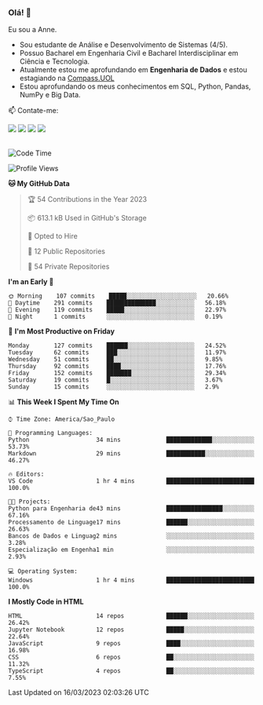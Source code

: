 ### Olá! 👋
Eu sou a Anne. 
- Sou estudante de Análise e Desenvolvimento de Sistemas (4/5).
- Possuo Bacharel em Engenharia Civil e Bacharel Interdisciplinar em Ciência e Tecnologia.
- Atualmente estou me aprofundando em **Engenharia de Dados** e estou estagiando na [Compass.UOL](https://compass.uol/pt/home/) 
- Estou aprofundando os meus conhecimentos em SQL, Python, Pandas, NumPy e Big Data.

📫 Contate-me: 

<div>
<a href="https://www.instagram.com/annekarolinefc/" target="_blank"><img src="https://img.shields.io/badge/-Instagram-%23E4405F?style=for-the-badge&logo=instagram&logoColor=white" target="_blank"></a> 
<a href = "mailto:annekarolinefc@gmail.com"><img src="https://img.shields.io/badge/-Gmail-%23333?style=for-the-badge&logo=gmail&logoColor=white" target="_blank"></a>
<a href="https://www.linkedin.com/in/devannekarolinefc/" target="_blank"><img src="https://img.shields.io/badge/-LinkedIn-%230077B5?style=for-the-badge&logo=linkedin&logoColor=white" target="_blank"></a> 
<a href="https://api.whatsapp.com/send?phone=5533991375118&text=Ol%C3%A1%20Anne!%20" target="_blank"><img src="https://img.shields.io/badge/WhatsApp-25D366?style=for-the-badge&logo=whatsapp&logoColor=white" target="_blank"></a>
</div>

  
<!--
  <img align="center" alt="Anne-An" height="30" width="40" src="https://github.com/devicons/devicon/blob/master/icons/angularjs/angularjs-original.svg">
-->

</br>

<!--START_SECTION:waka-->
![Code Time](http://img.shields.io/badge/Code%20Time-140%20hrs%2044%20mins-blue)

![Profile Views](http://img.shields.io/badge/Profile%20Views-2-blue)

**🐱 My GitHub Data** 

> 🏆 54 Contributions in the Year 2023
 > 
> 📦 613.1 kB Used in GitHub's Storage 
 > 
> 💼 Opted to Hire
 > 
> 📜 12 Public Repositories 
 > 
> 🔑 54 Private Repositories  
 > 
**I'm an Early 🐤** 

```text
🌞 Morning    107 commits    █████░░░░░░░░░░░░░░░░░░░░   20.66% 
🌇 Daytime    291 commits    ██████████████░░░░░░░░░░░   56.18% 
🌃 Evening    119 commits    █████░░░░░░░░░░░░░░░░░░░░   22.97% 
🌙 Night      1 commits      ░░░░░░░░░░░░░░░░░░░░░░░░░   0.19%

```
📅 **I'm Most Productive on Friday** 

```text
Monday       127 commits    ██████░░░░░░░░░░░░░░░░░░░   24.52% 
Tuesday      62 commits     ███░░░░░░░░░░░░░░░░░░░░░░   11.97% 
Wednesday    51 commits     ██░░░░░░░░░░░░░░░░░░░░░░░   9.85% 
Thursday     92 commits     ████░░░░░░░░░░░░░░░░░░░░░   17.76% 
Friday       152 commits    ███████░░░░░░░░░░░░░░░░░░   29.34% 
Saturday     19 commits     █░░░░░░░░░░░░░░░░░░░░░░░░   3.67% 
Sunday       15 commits     ░░░░░░░░░░░░░░░░░░░░░░░░░   2.9%

```


📊 **This Week I Spent My Time On** 

```text
⌚︎ Time Zone: America/Sao_Paulo

💬 Programming Languages: 
Python                   34 mins             █████████████░░░░░░░░░░░░   53.73% 
Markdown                 29 mins             ███████████░░░░░░░░░░░░░░   46.27%

🔥 Editors: 
VS Code                  1 hr 4 mins         █████████████████████████   100.0%

🐱‍💻 Projects: 
Python para Engenharia de43 mins             ████████████████░░░░░░░░░   67.16% 
Processamento de Linguage17 mins             ██████░░░░░░░░░░░░░░░░░░░   26.63% 
Bancos de Dados e Linguag2 mins              ░░░░░░░░░░░░░░░░░░░░░░░░░   3.28% 
Especialização em Engenha1 min               ░░░░░░░░░░░░░░░░░░░░░░░░░   2.93%

💻 Operating System: 
Windows                  1 hr 4 mins         █████████████████████████   100.0%

```

**I Mostly Code in HTML** 

```text
HTML                     14 repos            ██████░░░░░░░░░░░░░░░░░░░   26.42% 
Jupyter Notebook         12 repos            █████░░░░░░░░░░░░░░░░░░░░   22.64% 
JavaScript               9 repos             ████░░░░░░░░░░░░░░░░░░░░░   16.98% 
CSS                      6 repos             ██░░░░░░░░░░░░░░░░░░░░░░░   11.32% 
TypeScript               4 repos             ██░░░░░░░░░░░░░░░░░░░░░░░   7.55%

```



 Last Updated on 16/03/2023 02:03:26 UTC
<!--END_SECTION:waka-->
  
